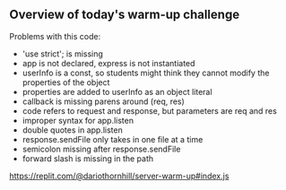 ## Overview of today's warm-up challenge

Problems with this code:
- 'use strict'; is missing
- app is not declared, express is not instantiated
- userInfo is a const, so students might think they cannot modify the properties of the object
- properties are added to userInfo as an object literal
- callback is missing parens around (req, res)
- code refers to request and response, but parameters are req and res
- improper syntax for app.listen
- double quotes in app.listen
- response.sendFile only takes in one file at a time
- semicolon missing after response.sendFile
- forward slash is missing in the path

https://replit.com/@dariothornhill/server-warm-up#index.js